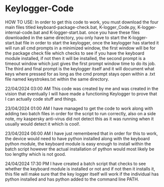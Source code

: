 # Keylogger-Code
HOW TO USE:
In order to get this code to work, you must download the four main files titled keyboard-package-check.bat, K-logger_Code.py, K-logger-internal-code.bat and K-logger-start.bat. once you have these files downloaded in the same directory, you only have to start the K-logger-start.bat file in order to start the keylogger, once the keylogger has started it will run all cmd prompts in a minimized window, the first window will be for the package check file which checks to see if you have the keyboard module installed, if not then it will be installed, the second prompt is a timeout window which just gives the first prompt window time to do its job. The third and final prompt is the keylogger itself and it will document what keys where pressed for as long as the cmd prompt stays open within a .txt file named keystrokes.txt within the same directory.




22/04/2024 03:00 AM
This code was created by me and was created in the vision that eventually I will have made a functioning Keylogger to prove that I can actually code stuff and things.


23/04/2024 01:00 AM
I have managed to get the code to work along with adding two batch files in order for the script to run correctly, also on a side note, my kaspersky anti-virus did not detect this as it was running when it usually would detect it which is cool!.

23/04/2024 06:00 AM
I have just remembered that in order for this to work, the device would need to have python installed along with the keyboard python module, the keyboard module is easy enough to install within the batch script however the actual installation of python would most likely be too lengthy which is not good.

24/04/2024 17:30 PM
I have created a batch script that checks to see whether the keyboard module is installed or not and if not then it installs it, this file will make sure that the key logger itself will work if the individual has python installed and has python added to the command line PATH.
